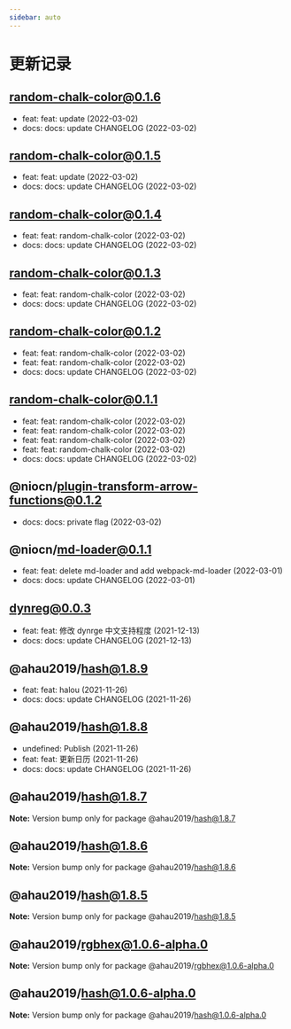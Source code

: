 ```yaml
---
sidebar: auto
---
```


# 更新记录

## random-chalk-color@0.1.6

- feat: feat: update (2022-03-02)
- docs: docs: update CHANGELOG (2022-03-02)

## random-chalk-color@0.1.5

- feat: feat: update (2022-03-02)
- docs: docs: update CHANGELOG (2022-03-02)

## random-chalk-color@0.1.4

- feat: feat: random-chalk-color (2022-03-02)
- docs: docs: update CHANGELOG (2022-03-02)

## random-chalk-color@0.1.3

- feat: feat: random-chalk-color (2022-03-02)
- docs: docs: update CHANGELOG (2022-03-02)

## random-chalk-color@0.1.2

- feat: feat: random-chalk-color (2022-03-02)
- feat: feat: random-chalk-color (2022-03-02)
- docs: docs: update CHANGELOG (2022-03-02)

## random-chalk-color@0.1.1

- feat: feat: random-chalk-color (2022-03-02)
- feat: feat: random-chalk-color (2022-03-02)
- feat: feat: random-chalk-color (2022-03-02)
- feat: feat: random-chalk-color (2022-03-02)
- docs: docs: update CHANGELOG (2022-03-02)

## @niocn/plugin-transform-arrow-functions@0.1.2

- docs: docs: private flag (2022-03-02)

## @niocn/md-loader@0.1.1

- feat: feat: delete md-loader and add webpack-md-loader (2022-03-01)
- docs: docs: update CHANGELOG (2022-03-01)

## dynreg@0.0.3

- feat: feat: 修改 dynrge 中文支持程度 (2021-12-13)
- docs: docs: update CHANGELOG (2021-12-13)

## @ahau2019/hash@1.8.9

- feat: feat: halou (2021-11-26)
- docs: docs: update CHANGELOG (2021-11-26)

## @ahau2019/hash@1.8.8

- undefined: Publish (2021-11-26)
- feat: feat: 更新日历 (2021-11-26)
- docs: docs: update CHANGELOG (2021-11-26)

## @ahau2019/hash@1.8.7

**Note:** Version bump only for package @ahau2019/hash@1.8.7

## @ahau2019/hash@1.8.6

**Note:** Version bump only for package @ahau2019/hash@1.8.6

## @ahau2019/hash@1.8.5

**Note:** Version bump only for package @ahau2019/hash@1.8.5

## @ahau2019/rgbhex@1.0.6-alpha.0

**Note:** Version bump only for package @ahau2019/rgbhex@1.0.6-alpha.0

## @ahau2019/hash@1.0.6-alpha.0

**Note:** Version bump only for package @ahau2019/hash@1.0.6-alpha.0
